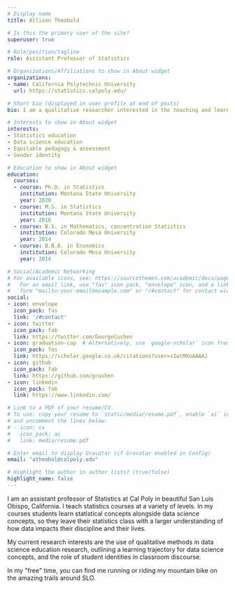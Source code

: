 ```yaml
---
# Display name
title: Allison Theobold

# Is this the primary user of the site?
superuser: true

# Role/position/tagline
role: Assistant Professor of Statistics

# Organizations/Affiliations to show in About widget
organizations:
- name: California Polytechnic University
  url: https://statistics.calpoly.edu/

# Short bio (displayed in user profile at end of posts)
bio: I am a qualitative researcher interested in the teaching and learning of statistics and data science. My research interests extend into equitable pedagogy and assessment, specifically exploring how student identities manifest in the statistics classroom. 

# Interests to show in About widget
interests:
- Statistics education
- Data science education
- Equitable pedagogy & assessment 
- Gender identity

# Education to show in About widget
education:
  courses:
  - course: Ph.D. in Statistics
    institution: Montana State University
    year: 2020
  - course: M.S. in Statistics 
    institution: Montana State University
    year: 2016
  - course: B.S. in Mathematics, concentration Statistics
    institution: Colorado Mesa University
    year: 2014
  - course: B.B.A. in Economics
    institution: Colorado Mesa University
    year: 2014

# Social/Academic Networking
# For available icons, see: https://sourcethemes.com/academic/docs/page-builder/#icons
#   For an email link, use "fas" icon pack, "envelope" icon, and a link in the
#   form "mailto:your-email@example.com" or "/#contact" for contact widget.
social:
- icon: envelope
  icon_pack: fas
  link: '/#contact'
- icon: twitter
  icon_pack: fab
  link: https://twitter.com/GeorgeCushen
- icon: graduation-cap  # Alternatively, use `google-scholar` icon from `ai` icon pack
  icon_pack: fas
  link: https://scholar.google.co.uk/citations?user=sIwtMXoAAAAJ
- icon: github
  icon_pack: fab
  link: https://github.com/gcushen
- icon: linkedin
  icon_pack: fab
  link: https://www.linkedin.com/

# Link to a PDF of your resume/CV.
# To use: copy your resume to `static/media/resume.pdf`, enable `ai` icons in `params.toml`, 
# and uncomment the lines below.
# - icon: cv
#   icon_pack: ai
#   link: media/resume.pdf

# Enter email to display Gravatar (if Gravatar enabled in Config)
email: "atheobol@calpoly.edu"

# Highlight the author in author lists? (true/false)
highlight_name: false
---
```


I am an assistant professor of Statistics at Cal Poly in beautiful San Luis 
Obispo, California. I teach statistics courses at a variety of levels. In my 
courses students learn statistical concepts alongside data science concepts, so 
they leave their statistics class with a larger understanding of how data 
impacts their discipline and their lives.  

My current research interests are the use of qualitative methods in data science 
education research, outlining a learning trajectory for data science concepts, 
and the role of student identities in classroom discourse. 

In my "free" time, you can find me running or riding my mountain bike on the 
amazing trails around SLO. 

